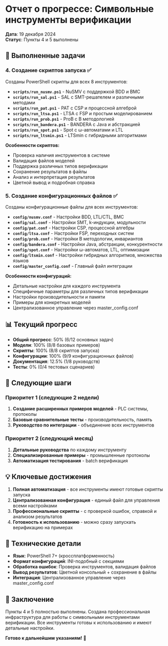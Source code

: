 # Отчет о прогрессе: Символьные инструменты верификации
**Дата**: 19 декабря 2024  
**Статус**: Пункты 4 и 5 выполнены

## 🎯 Выполненные задачи

### 4. Создание скриптов запуска ✅
Созданы PowerShell скрипты для всех 8 инструментов:

- **`scripts/run_nusmv.ps1`** - NuSMV с поддержкой BDD и BMC
- **`scripts/run_sal.ps1`** - SAL с SMT-решателем и различными методами
- **`scripts/run_pat.ps1`** - PAT с CSP и процессной алгеброй
- **`scripts/run_ltsa.ps1`** - LTSA с FSP и простым моделированием
- **`scripts/run_prob.ps1`** - ProB с B методологией
- **`scripts/run_bandera.ps1`** - BANDERA с Java и абстракцией
- **`scripts/run_spot.ps1`** - Spot с ω-автоматами и LTL
- **`scripts/run_ltsmin.ps1`** - LTSmin с гибридными алгоритмами

**Особенности скриптов:**
- Проверка наличия инструментов в системе
- Валидация файлов моделей
- Поддержка различных типов верификации
- Сохранение результатов в файлы
- Анализ и интерпретация результатов
- Цветной вывод и подробная справка

### 5. Создание конфигурационных файлов ✅
Созданы конфигурационные файлы для всех инструментов:

- **`config/nusmv.conf`** - Настройки BDD, LTL/CTL, BMC
- **`config/sal.conf`** - Настройки SMT, k-индукции, модульности
- **`config/pat.conf`** - Настройки CSP, процессной алгебры
- **`config/ltsa.conf`** - Настройки FSP, переходных систем
- **`config/prob.conf`** - Настройки B методологии, инвариантов
- **`config/bandera.conf`** - Настройки Java, абстракции, конкурентности
- **`config/spot.conf`** - Настройки ω-автоматов, LTL, оптимизации
- **`config/ltsmin.conf`** - Настройки гибридных алгоритмов, множества языков
- **`config/master_config.conf`** - Главный файл интеграции

**Особенности конфигураций:**
- Детальные настройки для каждого инструмента
- Специфичные параметры для различных типов верификации
- Настройки производительности и памяти
- Примеры для конкретных моделей
- Централизованное управление через master_config.conf

## 📊 Текущий прогресс

- **Общий прогресс**: 50% (6/12 основных задач)
- **Модели**: 100% (8/8 базовых примеров)
- **Скрипты**: 100% (8/8 скриптов запуска)
- **Конфигурации**: 100% (9/9 конфигурационных файлов)
- **Документация**: 12.5% (1/8 руководств)
- **Тесты**: 0% (0/4 тестовых сценариев)

## 🚀 Следующие шаги

### Приоритет 1 (следующие 2 недели)
1. **Создание расширенных примеров моделей** - PLC системы, протоколы
2. **Базовые сравнительные тесты** - производительность, память
3. **Руководство по интеграции** - объединение всех инструментов

### Приоритет 2 (следующий месяц)
1. **Детальные руководства** по каждому инструменту
2. **Специализированные примеры** - промышленные протоколы
3. **Автоматизация тестирования** - batch верификация

## 💡 Ключевые достижения

1. **Полная автоматизация** - все инструменты имеют готовые скрипты запуска
2. **Централизованная конфигурация** - единый файл для управления всеми настройками
3. **Профессиональные скрипты** - с проверкой ошибок, справкой и анализом результатов
4. **Готовность к использованию** - можно сразу запускать верификацию на примерах

## 🔧 Технические детали

- **Язык**: PowerShell 7+ (кроссплатформенность)
- **Формат конфигураций**: INI-подобный с секциями
- **Обработка ошибок**: Проверка инструментов, валидация файлов
- **Вывод результатов**: Цветной консольный + сохранение в файлы
- **Интеграция**: Централизованное управление через master_config.conf

## 📝 Заключение

Пункты 4 и 5 полностью выполнены. Создана профессиональная инфраструктура для работы с символьными инструментами верификации. Все инструменты готовы к использованию и имеют детальные настройки.

**Готово к дальнейшим указаниям!** 🎉
